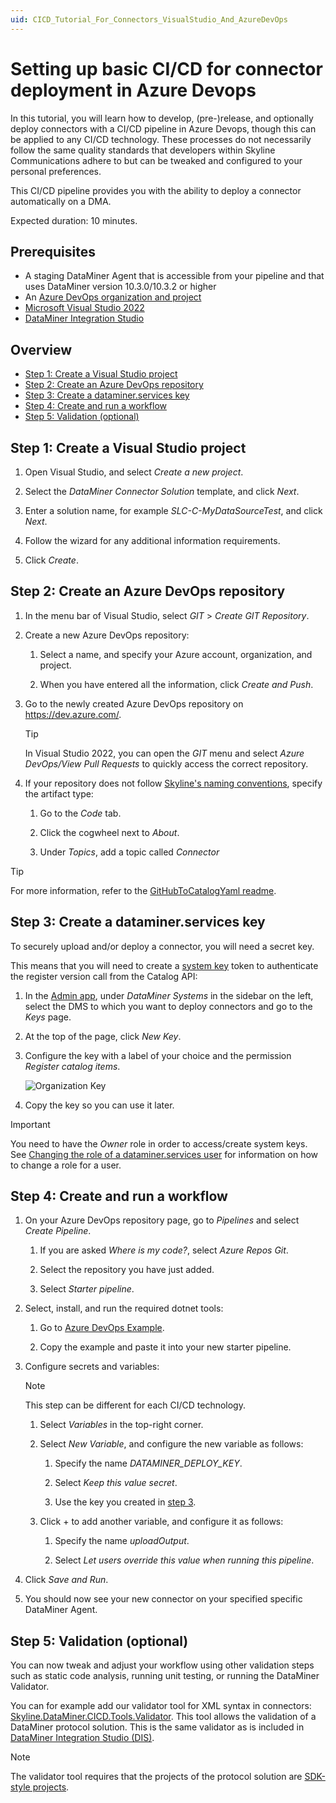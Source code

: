 ```yaml
---
uid: CICD_Tutorial_For_Connectors_VisualStudio_And_AzureDevOps
---
```


# Setting up basic CI/CD for connector deployment in Azure Devops

In this tutorial, you will learn how to develop, (pre-)release, and optionally deploy connectors with a CI/CD pipeline in Azure Devops, though this can be applied to any CI/CD technology. These processes do not necessarily follow the same quality standards that developers within Skyline Communications adhere to but can be tweaked and configured to your personal preferences.

This CI/CD pipeline provides you with the ability to deploy a connector automatically on a DMA.

Expected duration: 10 minutes.

## Prerequisites

- A staging DataMiner Agent that is accessible from your pipeline and that uses DataMiner version 10.3.0/10.3.2 or higher
- An [Azure DevOps organization and project](https://dev.azure.com/)
- [Microsoft Visual Studio 2022](https://visualstudio.microsoft.com/downloads/)
- [DataMiner Integration Studio](https://community.dataminer.services/exphub-dis/)

## Overview

- [Step 1: Create a Visual Studio project](#step-1-create-a-visual-studio-project)
- [Step 2: Create an Azure DevOps repository](#step-2-create-an-azure-devops-repository)
- [Step 3: Create a dataminer.services key](#step-3-create-a-dataminerservices-key)
- [Step 4: Create and run a workflow](#step-4-create-and-run-a-workflow)
- [Step 5: Validation (optional)](#step-5-validation-optional)

## Step 1: Create a Visual Studio project

1. Open Visual Studio, and select *Create a new project*.

1. Select the *DataMiner Connector Solution* template, and click *Next*.

1. Enter a solution name, for example *SLC-C-MyDataSourceTest*, and click *Next*.

1. Follow the wizard for any additional information requirements.

1. Click *Create*.

## Step 2: Create an Azure DevOps repository

1. In the menu bar of Visual Studio, select *GIT* > *Create GIT Repository*.

1. Create a new Azure DevOps repository:

   1. Select a name, and specify your Azure account, organization, and project.

   1. When you have entered all the information, click *Create and Push*.

1. Go to the newly created Azure DevOps repository on <https://dev.azure.com/>.

   > [!TIP]
   > In Visual Studio 2022, you can open the *GIT* menu and select *Azure DevOps/View Pull Requests* to quickly access the correct repository.

1. If your repository does not follow [Skyline's naming conventions](xref:Using_GitHub_for_CICD#repository-naming-convention), specify the artifact type:

   1. Go to the *Code* tab.

   1. Click the cogwheel next to *About*.

   1. Under *Topics*, add a topic called *Connector*

> [!TIP]
> For more information, refer to the [GitHubToCatalogYaml readme](https://github.com/SkylineCommunications/Skyline.DataMiner.CICD.Tools.GitHubToCatalogYaml#readme-body-tab).

## Step 3: Create a dataminer.services key

To securely upload and/or deploy a connector, you will need a secret key.

This means that you will need to create a [system key](xref:Managing_dataminer_services_keys#system-keys) token to authenticate the register version call from the Catalog API:

1. In the [Admin app](https://admin.dataminer.services/), under *DataMiner Systems* in the sidebar on the left, select the DMS to which you want to deploy connectors and go to the *Keys* page.

1. At the top of the page, click *New Key*.

1. Configure the key with a label of your choice and the permission *Register catalog items*.

   ![Organization Key](~/dataminer/images/tutorial_catalog_registration_create_org_key.png)

1. Copy the key so you can use it later.

> [!IMPORTANT]
> You need to have the *Owner* role in order to access/create system keys. See [Changing the role of a dataminer.services user](xref:Changing_the_role_of_a_dataminer_services_user) for information on how to change a role for a user.

## Step 4: Create and run a workflow

1. On your Azure DevOps repository page, go to *Pipelines* and select *Create Pipeline*.

   1. If you are asked *Where is my code?*, select *Azure Repos Git*.

   1. Select the repository you have just added.

   1. Select *Starter pipeline*.

1. Select, install, and run the required dotnet tools:

   1. Go to [Azure DevOps Example](xref:CICD_Azure_DevOps_Examples).

   1. Copy the example and paste it into your new starter pipeline.

1. Configure secrets and variables:

   > [!NOTE]
   > This step can be different for each CI/CD technology.

   1. Select *Variables* in the top-right corner.

   1. Select *New Variable*, and configure the new variable as follows:

      1. Specify the name *DATAMINER_DEPLOY_KEY*.

      1. Select *Keep this value secret*.

      1. Use the key you created in [step 3](#step-3-create-a-dataminerservices-key).

   1. Click + to add another variable, and configure it as follows:

      1. Specify the name *uploadOutput*.

      1. Select *Let users override this value when running this pipeline*.

1. Click *Save and Run*.

1. You should now see your new connector on your specified specific DataMiner Agent.

## Step 5: Validation (optional)

You can now tweak and adjust your workflow using other validation steps such as static code analysis, running unit testing, or running the DataMiner Validator.

You can for example add our validator tool for XML syntax in connectors: [Skyline.DataMiner.CICD.Tools.Validator](https://www.nuget.org/packages/Skyline.DataMiner.CICD.Tools.Validator). This tool allows the validation of a DataMiner protocol solution. This is the same validator as is included in [DataMiner Integration Studio (DIS)](xref:Overall_concept_of_the_DataMiner_Integration_Studio).

> [!NOTE]
> The validator tool requires that the projects of the protocol solution are [SDK-style projects](xref:skyline_dataminer_sdk).
